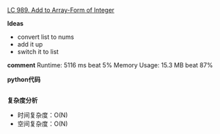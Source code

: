 [LC 989. Add to Array-Form of Integer](https://leetcode-cn.com/problems/add-to-array-form-of-integer/)

**Ideas**
- convert list to nums
- add it up
- switch it to list

**comment**
Runtime: 5116 ms beat 5%
Memory Usage: 15.3 MB beat 87%

**python代码**
```
```

**复杂度分析**
- 时间复杂度：O(N)
- 空间复杂度：O(N)